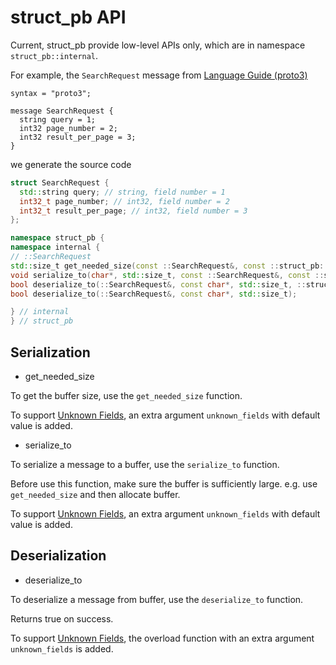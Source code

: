 # struct_pb API

Current, struct_pb provide low-level APIs only, which are in namespace `struct_pb::internal`.

For example, the `SearchRequest` message from [Language Guide (proto3)](https://developers.google.com/protocol-buffers/docs/proto3#simple)

```
syntax = "proto3";

message SearchRequest {
  string query = 1;
  int32 page_number = 2;
  int32 result_per_page = 3;
}
```

we generate the source code
```cpp
struct SearchRequest {
  std::string query; // string, field number = 1
  int32_t page_number; // int32, field number = 2
  int32_t result_per_page; // int32, field number = 3
};

namespace struct_pb {
namespace internal {
// ::SearchRequest
std::size_t get_needed_size(const ::SearchRequest&, const ::struct_pb::UnknownFields& unknown_fields = {});
void serialize_to(char*, std::size_t, const ::SearchRequest&, const ::struct_pb::UnknownFields& unknown_fields = {});
bool deserialize_to(::SearchRequest&, const char*, std::size_t, ::struct_pb::UnknownFields& unknown_fields);
bool deserialize_to(::SearchRequest&, const char*, std::size_t);

} // internal
} // struct_pb
```

## Serialization

- get_needed_size

To get the buffer size, use the `get_needed_size` function.

To support [Unknown Fields](https://developers.google.com/protocol-buffers/docs/proto3#unknowns),
an extra argument `unknown_fields` with default value is added.

- serialize_to

To serialize a message to a buffer, use the `serialize_to` function.

Before use this function, make sure the buffer is sufficiently large. 
e.g. use `get_needed_size` and then allocate buffer.

To support [Unknown Fields](https://developers.google.com/protocol-buffers/docs/proto3#unknowns),
an extra argument `unknown_fields` with default value is added.

## Deserialization

- deserialize_to

To deserialize a message from buffer, use the `deserialize_to` function.

Returns true on success. 

To support [Unknown Fields](https://developers.google.com/protocol-buffers/docs/proto3#unknowns),
the overload function with an extra argument `unknown_fields` is added.
